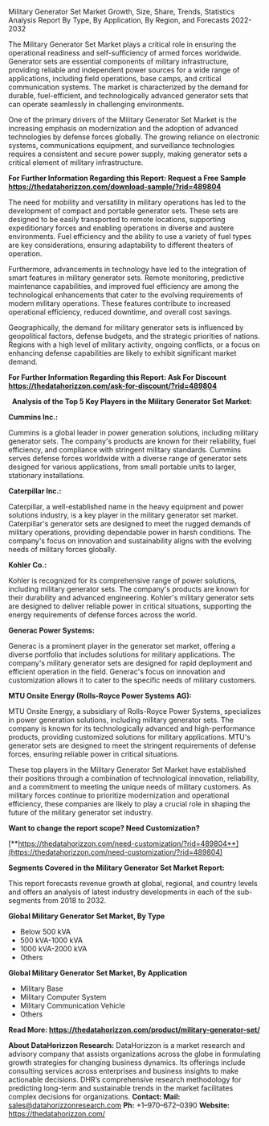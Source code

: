 ﻿Military Generator Set Market Growth, Size, Share, Trends, Statistics Analysis Report By Type, By Application, By Region, and Forecasts 2022-2032

The Military Generator Set Market plays a critical role in ensuring the operational readiness and self-sufficiency of armed forces worldwide. Generator sets are essential components of military infrastructure, providing reliable and independent power sources for a wide range of applications, including field operations, base camps, and critical communication systems. The market is characterized by the demand for durable, fuel-efficient, and technologically advanced generator sets that can operate seamlessly in challenging environments.

One of the primary drivers of the Military Generator Set Market is the increasing emphasis on modernization and the adoption of advanced technologies by defense forces globally. The growing reliance on electronic systems, communications equipment, and surveillance technologies requires a consistent and secure power supply, making generator sets a critical element of military infrastructure.

**For Further Information Regarding this Report: Request a Free Sample <https://thedatahorizzon.com/download-sample/?rid=489804>** 

The need for mobility and versatility in military operations has led to the development of compact and portable generator sets. These sets are designed to be easily transported to remote locations, supporting expeditionary forces and enabling operations in diverse and austere environments. Fuel efficiency and the ability to use a variety of fuel types are key considerations, ensuring adaptability to different theaters of operation.

Furthermore, advancements in technology have led to the integration of smart features in military generator sets. Remote monitoring, predictive maintenance capabilities, and improved fuel efficiency are among the technological enhancements that cater to the evolving requirements of modern military operations. These features contribute to increased operational efficiency, reduced downtime, and overall cost savings.

Geographically, the demand for military generator sets is influenced by geopolitical factors, defense budgets, and the strategic priorities of nations. Regions with a high level of military activity, ongoing conflicts, or a focus on enhancing defense capabilities are likely to exhibit significant market demand.

**For Further Information Regarding this Report: Ask For Discount <https://thedatahorizzon.com/ask-for-discount/?rid=489804>** 

` `**Analysis of the Top 5 Key Players in the Military Generator Set Market:**

**Cummins Inc.:**

Cummins is a global leader in power generation solutions, including military generator sets. The company's products are known for their reliability, fuel efficiency, and compliance with stringent military standards. Cummins serves defense forces worldwide with a diverse range of generator sets designed for various applications, from small portable units to larger, stationary installations.

**Caterpillar Inc.:**

Caterpillar, a well-established name in the heavy equipment and power solutions industry, is a key player in the military generator set market. Caterpillar's generator sets are designed to meet the rugged demands of military operations, providing dependable power in harsh conditions. The company's focus on innovation and sustainability aligns with the evolving needs of military forces globally.

**Kohler Co.:**

Kohler is recognized for its comprehensive range of power solutions, including military generator sets. The company's products are known for their durability and advanced engineering. Kohler's military generator sets are designed to deliver reliable power in critical situations, supporting the energy requirements of defense forces across the world.

**Generac Power Systems:**

Generac is a prominent player in the generator set market, offering a diverse portfolio that includes solutions for military applications. The company's military generator sets are designed for rapid deployment and efficient operation in the field. Generac's focus on innovation and customization allows it to cater to the specific needs of military customers.

**MTU Onsite Energy (Rolls-Royce Power Systems AG):**

MTU Onsite Energy, a subsidiary of Rolls-Royce Power Systems, specializes in power generation solutions, including military generator sets. The company is known for its technologically advanced and high-performance products, providing customized solutions for military applications. MTU's generator sets are designed to meet the stringent requirements of defense forces, ensuring reliable power in critical situations.

These top players in the Military Generator Set Market have established their positions through a combination of technological innovation, reliability, and a commitment to meeting the unique needs of military customers. As military forces continue to prioritize modernization and operational efficiency, these companies are likely to play a crucial role in shaping the future of the military generator set industry.

**Want to change the report scope? Need Customization?**

[**https://thedatahorizzon.com/need-customization/?rid=489804**](https://thedatahorizzon.com/need-customization/?rid=489804) 

**Segments Covered in the Military Generator Set Market Report:**

This report forecasts revenue growth at global, regional, and country levels and offers an analysis of latest industry developments in each of the sub-segments from 2018 to 2032.

**Global Military Generator Set Market, By Type**

- Below 500 kVA
- 500 kVA-1000 kVA
- 1000 kVA-2000 kVA
- Others

**Global Military Generator Set Market, By Application**

- Military Base
- Military Computer System
- Military Communication Vehicle
- Others

**Read More: <https://thedatahorizzon.com/product/military-generator-set/>** 

**About DataHorizzon Research:**DataHorizzon is a market research and advisory company that assists organizations across the globe in formulating growth strategies for changing business dynamics. Its offerings include consulting services across enterprises and business insights to make actionable decisions. DHR’s comprehensive research methodology for predicting long-term and sustainable trends in the market facilitates complex decisions for organizations.**Contact:Mail:** <sales@datahorizzonresearch.com> **Ph:** +1–970–672–0390**Website:** <https://thedatahorizzon.com/> 


